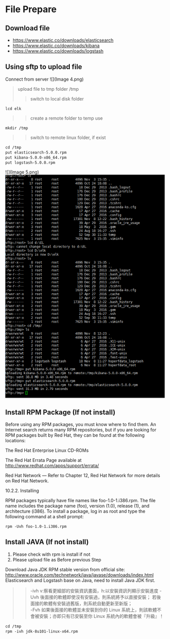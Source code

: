 # File Prepare
 

## Download file


* https://www.elastic.co/downloads/elasticsearch
* https://www.elastic.co/downloads/kibana
* https://www.elastic.co/downloads/logstash



## Using sftp to upload file 
Connect from server
![](Image 4.png)
> upload file to tmp folder /tmp
>>switch to local disk folder
>>
    lcd elk
>>create a remote folder to temp use   
>>
    mkdir /tmp
>>switch to remote linux folder, if exist   
>>
    cd /tmp
    put elasticsearch-5.0.0.rpm
    put kibana-5.0.0-x86_64.rpm
    put logstash-5.0.0.rpm
![](Image 5.png)
![](1.png)


## Install RPM Package (If not install)
Before using any RPM packages, you must know where to find them. An Internet search returns many RPM repositories, but if you are looking for RPM packages built by Red Hat, they can be found at the following locations:

The Red Hat Enterprise Linux CD-ROMs

The Red Hat Errata Page available at http://www.redhat.com/apps/support/errata/

Red Hat Network — Refer to Chapter 12, Red Hat Network for more details on Red Hat Network.

10.2.2. Installing

RPM packages typically have file names like foo-1.0-1.i386.rpm. The file name includes the package name (foo), version (1.0), release (1), and architecture (i386). To install a package, log in as root and type the following command at a shell prompt:

    rpm -Uvh foo-1.0-1.i386.rpm

## Install JAVA (If not install)
1. Please check with rpm is install if not    
2. Please upload file as Before previous Step

Download Java JDK RPM stable version from official site:
http://www.oracle.com/technetwork/java/javase/downloads/index.html
Elasticsearch and Logstash base on Java, need to install Java JDK first.
>>-ivh  v:察看更細部的安裝資訊畫面，h:以安裝資訊列顯示安裝進度
>>-Uvh	後面接的軟體即使沒有安裝過，則系統將予以直接安裝； 若後面接的軟體有安裝過舊版，則系統自動更新至新版；    
>>-Fvh	如果後面接的軟體並未安裝到你的 Linux 系統上，則該軟體不會被安裝；亦即只有已安裝至你 Linux 系統內的軟體會被『升級』！

    cd /tmp
    rpm -ivh jdk-8u101-linux-x64.rpm
    
    




